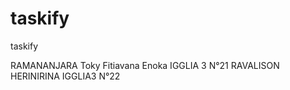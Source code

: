 # taskify
taskify

RAMANANJARA Toky Fitiavana Enoka IGGLIA 3 N°21
RAVALISON HERINIRINA IGGLIA3 N°22
